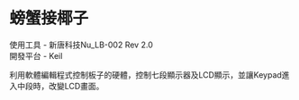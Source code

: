 # 螃蟹接椰子
使用工具 - 新唐科技Nu_LB-002 Rev 2.0<br /> 
開發平台 - Keil<br /> 


利用軟體編輯程式控制板子的硬體，控制七段顯示器及LCD顯示，並讓Keypad進入中段時，改變LCD畫面。
